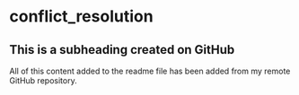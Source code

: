 # conflict_resolution
## This is a subheading created on GitHub

  All of this content added to the readme file has been added from my remote GitHub repository.
